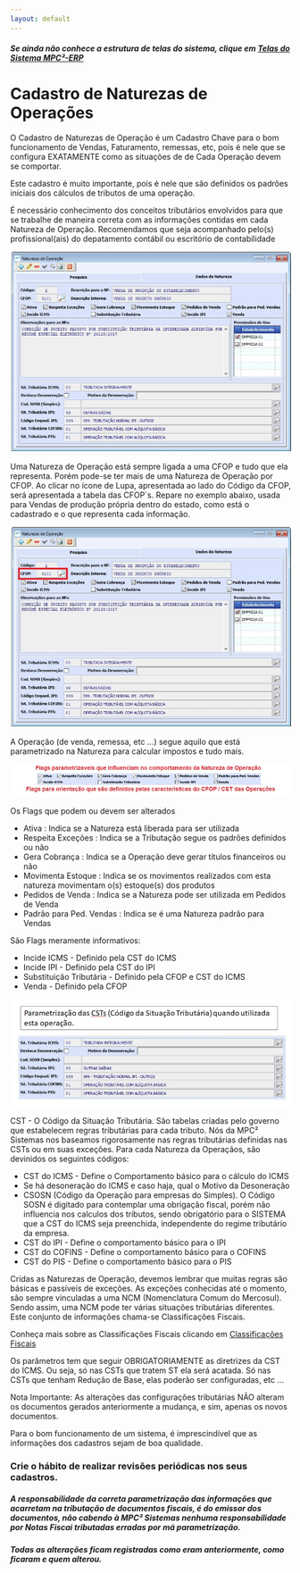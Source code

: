 ```yaml
---
layout: default
---
```


##### Se ainda não conhece a estrutura de telas do sistema, clique em <a href="https://mpc2erp.github.io/Pages/Telas" target="_blank">Telas do Sistema MPC²-ERP</a>


# Cadastro de Naturezas de Operações
 

O Cadastro de Naturezas de Operação é um Cadastro Chave para o bom funcionamento de Vendas, Faturamento, remessas, etc, pois é nele que se configura EXATAMENTE como as situações de de Cada Operação devem se comportar.

Este cadastro é muito importante, pois é nele que são definidos os padrões iniciais dos cálculos de tributos de uma operação.

É necessário conhecimento dos conceitos tributários envolvidos para que se trabalhe de maneira correta com as informações contidas em cada Natureza de Operação.
Recomendamos que seja acompanhado pelo(s) profissional(ais) do depatamento contábil ou escritório de contabilidade

![](Img/Natureza01.jpg) 

Uma Natureza de Operação está sempre ligada a uma CFOP e tudo que ela representa. Porém pode-se ter mais de uma Natureza de Operação por CFOP.
Ao clicar no ícone de Lupa, apresentada ao lado do Código da CFOP, será apresentada a tabela das CFOP´s.
Repare no exemplo abaixo, usada para Vendas de produção própria dentro do estado, como está o cadastrado e o que representa cada informação.

![](Img/Natureza02.jpg) 
   
A Operação (de venda, remessa, etc ...) segue aquilo que está parametrizado na Natureza para calcular impostos e tudo mais. 

![](Img/Natureza03.jpg) 

Os Flags que podem ou devem ser alterados
   - Ativa : Indica se a Natureza está liberada para ser utilizada
   - Respeita Exceções : Indica se a Tributação segue os padrões definidos ou não
   - Gera Cobrança : Indica se a Operação deve gerar títulos financeiros ou não
   - Movimenta Estoque : Indica se os movimentos realizados com esta natureza movimentam o(s) estoque(s) dos produtos
   - Pedidos de Venda : Indica se a Natureza pode ser utilizada em Pedidos de Venda
   - Padrão para Ped. Vendas : Indica se é uma Natureza padrão para Vendas

São Flags meramente informativos:
   - Incide ICMS - Definido pela CST do ICMS
   - Incide IPI - Definido pela CST do IPI
   - Substituição Tributária - Definido pela CFOP e CST do ICMS
   - Venda - Definido pela CFOP

![](Img/Natureza04.jpg) 

CST - O Código da Situação Tributária. São tabelas criadas pelo governo que estabelecem  regras tributárias para cada tributo. 
Nós da MPC² Sistemas nos baseamos rigorosamente nas regras tributárias definidas nas CSTs ou em suas exceções.
Para cada Natureza da Operaçãos, são devinidos os seguintes códigos:
   - CST do ICMS - Define o Comportamento básico para o cálculo do ICMS
   - Se há desoneração do ICMS e caso haja, qual o Motivo da Desoneração
   - CSOSN (Código da Operação para empresas do Simples). O Código SOSN é digitado para contemplar uma obrigação fiscal, porém não influencia nos calculos dos tributos, sendo obrigatório para o SISTEMA que a CST do ICMS seja preenchida, independente do regime tributário da empresa.
   - CST do IPI - Define o comportamento básico para o IPI
   - CST do COFINS - Define o comportamento básico para o COFINS
   - CST do PIS - Define o comportamento básico para o PIS

Cridas as Naturezas de Operação, devemos lembrar que muitas regras são básicas e passíveis de exceções. As exceções conhecidas até o momento, são sempre vinculadas a uma NCM (Nomenclatura Comum do Mercosul). Sendo assim, uma NCM pode ter várias situações tributárias diferentes. Este conjunto de informações chama-se Classificações Fiscais.

Conheça mais sobre as Classificações Fiscais clicando em <a href="https://mpc2erp.github.io/Pages/ClasFis" target="_blank">Classificações Fiscais</a>

Os parâmetros tem que seguir OBRIGATORIAMENTE as diretrizes da CST do ICMS. Ou seja, só nas CSTs que tratem ST ela será acatada. Só nas CSTs que tenham Redução de Base, elas poderão ser configuradas, etc ...

Nota Importante: As alterações das configurações tributárias NÃO alteram os documentos gerados anteriormente a mudança, e sim, apenas os novos documentos.

Para o bom funcionamento de um sistema, é imprescindível que as informações dos cadastros sejam de boa qualidade.
### Crie o hábito de realizar revisões periódicas nos seus cadastros.

##### A responsabilidade da correta parametrização das informações que acarretam na tributação de documentos fiscais, é do emissor dos documentos, não cabendo à MPC² Sistemas nenhuma responsabilidade por Notas Fiscai tributadas erradas por má parametrização. 
##### Todas as alterações ficam registradas como eram anteriormente, como ficaram e quem alterou.









